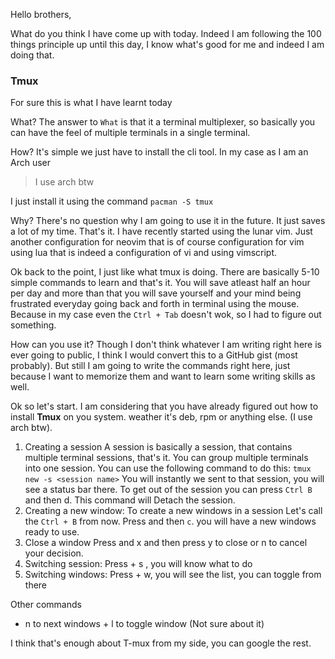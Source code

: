 Hello brothers,

What do you think I have come up with today. Indeed I am following the 100 things principle up until this day, I know what's good for me and indeed I am doing that.

### Tmux

For sure this is what I have learnt today

What? The answer to `What` is that it a terminal multiplexer, so basically you can have the feel of multiple terminals in a single terminal.

How? It's simple we just have to install the cli tool. In my case as I am an Arch user

> I use arch btw

I just install it using the command `pacman -S tmux`

Why? There's no question why I am going to use it in the future. It just saves a lot of my time. That's it. I have recently started using the lunar vim. Just another configuration for neovim that is of course configuration for vim using lua that is indeed a configuration of vi and using vimscript.

Ok back to the point, I just like what tmux is doing. There are basically 5-10 simple commands to learn and that's it. You will save atleast half an hour per day and more than that you will save yourself and your mind being frustrated everyday going back and forth in terminal using the mouse. Because in my case even the `Ctrl + Tab` doesn't wok, so I had to figure out something.

How can you use it? Though I don't think whatever I am writing right here is ever going to public, I think I would convert this to a GitHub gist (most probably). But still I am going to write the commands right here, just because I want to memorize them and want to learn some writing skills as well.

Ok so let's start. I am considering that you have already figured out how to install **Tmux** on you system. weather it's deb, rpm or anything else. (I use arch btw).

1. Creating a session A session is basically a session, that contains multiple terminal sessions, that's it. You can group multiple terminals into one session. You can use the following command to do this: `tmux new -s <session name>` You will instantly we sent to that session, you will see a status bar there. To get out of the session you can press `Ctrl B` and then d. This command will Detach the session.
2. Creating a new window: To create a new windows in a session Let's call the `Ctrl + B` from now. Press and then `c`. you will have a new windows ready to use.
3. Close a window Press and x and then press y to close or n to cancel your decision.
4. Switching session: Press + s , you will know what to do
5. Switching windows: Press + w, you will see the list, you can toggle from there

Other commands

+ n to next windows + l to toggle window (Not sure about it)

I think that's enough about T-mux from my side, you can google the rest.